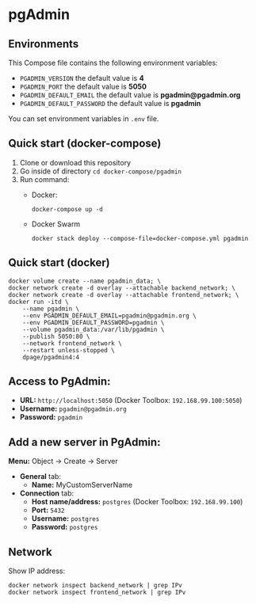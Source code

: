 # pgAdmin

## Environments
This Compose file contains the following environment variables:

- `PGADMIN_VERSION` the default value is **4**
- `PGADMIN_PORT` the default value is **5050**
- `PGADMIN_DEFAULT_EMAIL` the default value is **pgadmin<span>@</span>pgadmin<span>.</span>org**
- `PGADMIN_DEFAULT_PASSWORD` the default value is **pgadmin**

You can set environment variables in `.env` file.

## Quick start (docker-compose)
1. Clone or download this repository
1. Go inside of directory `cd docker-compose/pgadmin`
1. Run command:
    - Docker:

          docker-compose up -d

    - Docker Swarm

          docker stack deploy --compose-file=docker-compose.yml pgadmin

## Quick start (docker)

    docker volume create --name pgadmin_data; \
    docker network create -d overlay --attachable backend_network; \
    docker network create -d overlay --attachable frontend_network; \
    docker run -itd \
        --name pgadmin \
        --env PGADMIN_DEFAULT_EMAIL=pgadmin@pgadmin.org \
        --env PGADMIN_DEFAULT_PASSWORD=pgadmin \
        --volume pgadmin_data:/var/lib/pgadmin \
        --publish 5050:80 \
        --network frontend_network \
        --restart unless-stopped \
        dpage/pgadmin4:4
        
## Access to PgAdmin: 
- **URL:** `http://localhost:5050` (Docker Toolbox: `192.168.99.100:5050`)
- **Username:** `pgadmin@pgadmin.org`
- **Password:** `pgadmin`

## Add a new server in PgAdmin:
**Menu:** Object -> Create -> Server
- **General** tab:
  - **Name:** MyCustomServerName
- **Connection** tab:
  - **Host name/address:** `postgres` (Docker Toolbox: `192.168.99.100`)
  - **Port:** `5432`
  - **Username:** `postgres`
  - **Password:** `postgres`
        
## Network
Show IP address:

    docker network inspect backend_network | grep IPv
    docker network inspect frontend_network | grep IPv